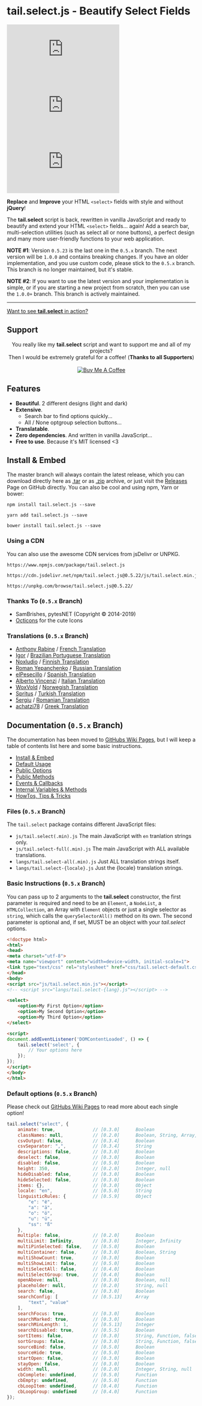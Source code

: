 tail.select.js - Beautify Select Fields
====================================

![npm](https://img.shields.io/npm/v/tail.select.js?style=flat-square)
![npm](https://img.shields.io/npm/dw/tail.select.js?style=flat-square)
![NPM](https://img.shields.io/npm/l/tail.select.js?style=flat-square)

**Replace** and **Improve** your HTML `<select>` fields with style and without **jQuery**!

The **tail.select** script is back, rewritten in vanilla JavaScript and ready to beautify and extend your HTML `<select>` fields... again! Add a search bar, multi-selection utilities (such as select all or none buttons), a perfect design and many more user-friendly functions to your web application.

**NOTE #1**: Version `0.5.23` is the last one in the `0.5.x` branch. The next version will be `1.0.0` and contains breaking changes. If you have an older implementation, and you use custom code, please stick to the `0.5.x` branch. This branch is no longer maintained, but it's stable.

**NOTE #2**: If you want to use the latest version and your implementation is simple, or if you are starting a new project from scratch, then you can use the `1.0.0+` branch. This branch is actively maintained.

----------------------------

[Want to see **tail.select** in action?](https://getbutterfly.com/tail-select/)

Support
-------
<p style="text-align: center">
    You really like my <b>tail.select</b> script and want to support me and all of my projects?<br>
    Then I would be extremely grateful for a coffee! (<b>Thanks to all Supporters</b>)<br><br>
    <a href="https://www.buymeacoffee.com/wolffe"><img src="https://www.buymeacoffee.com/assets/img/custom_images/orange_img.png" alt="Buy Me A Coffee"></a>
</p>

Features
--------
-   **Beautiful**. 2 different designs (light and dark)
-   **Extensive**.
    -   Search bar to find options quickly...
    -   All / None optgroup selection buttons...
-   **Translatable**.
-   **Zero dependencies**. And written in vanilla JavaScript...
-   **Free to use**. Because it's MIT licensed <3

Install & Embed
---------------
The master branch will always contain the latest release, which you can download directly here
as [.tar](https://github.com/wolffe/tail.select.js/tarball/master) or as [.zip](https://github.com/wolffe/tail.select.js/zipball/master)
archive, or just visit the [Releases](https://github.com/wolffe/tail.select.js/releases) Page
on GitHub directly. You can also be cool and using npm, Yarn or bower:

```markup
npm install tail.select.js --save
```

```markup
yarn add tail.select.js --save
```

```markup
bower install tail.select.js --save
```

### Using a CDN
You can also use the awesome CDN services from jsDelivr or UNPKG.

```markup
https://www.npmjs.com/package/tail.select.js
```

```markup
https://cdn.jsdelivr.net/npm/tail.select.js@0.5.22/js/tail.select.min.js
```

```markup
https://unpkg.com/browse/tail.select.js@0.5.22/
```

### Thanks To (`0.5.x` Branch)
-   SamBrishes, pytesNET (Copyright &copy; 2014-2019) 
-   [Octicons](https://octicons.github.com/) for the cute Icons

### Translations (`0.5.x` Branch)
-   [Anthony Rabine](https://github.com/arabine) / [French Translation](https://github.com/wolffe/tail.select.js/issues/11)
-   [Igor](https://github.com/igorcm) / [Brazilian Portuguese Translation](https://github.com/wolffe/tail.select.js/pull/34)
-   [Noxludio](https://github.com/noxludio) / [Finnish Translation](https://github.com/wolffe/tail.select.js/pull/35)
-   [Roman Yepanchenko](https://github.com/tizis) / [Russian Translation](https://github.com/wolffe/tail.select.js/issues/38)
-   [elPesecillo](https://github.com/elPesecillo) / [Spanish Translation](https://github.com/wolffe/tail.select.js/issues/41)
-   [Alberto Vincenzi](https://github.com/albertovincenzi) / [Italian Translation](https://github.com/wolffe/tail.select.js/issues/43)
-   [WoxVold](https://github.com/woxwold) / [Norwegish Translation](https://github.com/wolffe/tail.select.js/issues/45)
-   [Spritus](https://github.com/spritus) / [Turkish Translation](https://github.com/wolffe/tail.select.js/issues/48)
-   [5ergiu](https://github.com/5ergiu) / [Romanian Translation](https://github.com/wolffe/tail.select.js/issues/10)
-   [achatzi78](https://github.com/achatzi78) / [Greek Translation](https://github.com/wolffe/tail.select.js/issues/8)

Documentation (`0.5.x` Branch)
-------------
The documentation has been moved to [GitHubs Wiki Pages](https://github.com/wolffe/tail.select.js/wiki),
but I will keep a table of contents list here and some basic instructions.

-   [Install & Embed](https://www.github.com/wolffe/tail.select.js/wiki/instructions)
-   [Default Usage](https://www.github.com/wolffe/tail.select.js/wiki/default-usage)
-   [Public Options](https://www.github.com/wolffe/tail.select.js/wiki/public-options)
-   [Public Methods](https://www.github.com/wolffe/tail.select.js/wiki/public-methods)
-   [Events & Callbacks](https://www.github.com/wolffe/tail.select.js/wiki/events-callbacks)
-   [Internal Variables & Methods](https://www.github.com/wolffe/tail.select.js/wiki/internal)
-   [HowTos, Tips & Tricks](https://www.github.com/wolffe/tail.select.js/wiki/How-Tos)

### Files (`0.5.x` Branch)
The `tail.select` package contains different JavaScript files:

-   `js/tail.select(.min).js` The main JavaScript with `en` tranlation strings only.
-   `js/tail.select-full(.min).js` The main JavaScript with ALL available translations.
-   `langs/tail.select-all(.min).js` Just ALL translation strings itself.
-   `langs/tail.select-{locale}.js` Just the {locale} translation strings.

### Basic Instructions (`0.5.x` Branch)
You can pass up to 2 arguments to the **tail.select** constructor, the first parameter is required
and need to be an `Element`, a `NodeList`, a `HTMLCollection`, an Array with `Element` objects or
just a single selector as `string`, which calls the `querySelectorAll()` method on its own. The
second parameter is optional and, if set, MUST be an object with your *tail.select* options.

```html
<!doctype html>
<html>
<head>
<meta charset="utf-8">
<meta name="viewport" content="width=device-width, initial-scale=1">
<link type="text/css" rel="stylesheet" href="css/tail.select-default.css">
</head>
<body>
<script src="js/tail.select.min.js"></script>
<!-- <script src="langs/tail.select-{lang}.js"></script> -->

<select>
    <option>My First Option</option>
    <option>My Second Option</option>
    <option>My Third Option</option>
</select>

<script>
document.addEventListener('DOMContentLoaded', () => {
    tail.select('select', {
        // Your options here
    });
});
</script>
</body>
</html>
```

### Default options (`0.5.x` Branch)
Please check out [GitHubs Wiki Pages](https://github.com/wolffe/tail.select.js/wiki) to read more
about each single option!

```javascript
tail.select("select", {
    animate: true,              // [0.3.0]      Boolean
    classNames: null,           // [0.2.0]      Boolean, String, Array, null
    csvOutput: false,           // [0.3.4]      Boolean
    csvSeparator: ",",          // [0.3.4]      String
    descriptions: false,        // [0.3.0]      Boolean
    deselect: false,            // [0.3.0]      Boolean
    disabled: false,            // [0.5.0]      Boolean
    height: 350,                // [0.2.0]      Integer, null
    hideDisabled: false,        // [0.3.0]      Boolean
    hideSelected: false,        // [0.3.0]      Boolean
    items: {},                  // [0.3.0]      Object
    locale: "en",               // [0.5.0]      String
    linguisticRules: {          // [0.5.9]      Object
        "е": "ё",
        "a": "ä",
        "o": "ö",
        "u": "ü",
        "ss": "ß"
    },
    multiple: false,            // [0.2.0]      Boolean
    multiLimit: Infinity,       // [0.3.0]      Integer, Infinity
    multiPinSelected: false,    // [0.5.0]      Boolean
    multiContainer: false,      // [0.3.0]      Boolean, String
    multiShowCount: true,       // [0.3.0]      Boolean
    multiShowLimit: false,      // [0.5.0]      Boolean
    multiSelectAll: false,      // [0.4.0]      Boolean
    multiSelectGroup: true,     // [0.4.0]      Boolean
    openAbove: null,            // [0.3.0]      Boolean, null
    placeholder: null,          // [0.2.0]      String, null
    search: false,              // [0.3.0]      Boolean
    searchConfig: [             // [0.5.13]     Array
        "text", "value"
    ],
    searchFocus: true,          // [0.3.0]      Boolean
    searchMarked: true,         // [0.3.0]      Boolean
    searchMinLength: 1,         // [0.5.13]     Integer
    searchDisabled: true,       // [0.5.5]      Boolean
    sortItems: false,           // [0.3.0]      String, Function, false
    sortGroups: false,          // [0.3.0]      String, Function, false
    sourceBind: false,          // [0.5.0]      Boolean
    sourceHide: true,           // [0.5.0]      Boolean
    startOpen: false,           // [0.3.0]      Boolean
    stayOpen: false,            // [0.3.0]      Boolean
    width: null,                // [0.2.0]      Integer, String, null
    cbComplete: undefined,      // [0.5.0]      Function
    cbEmpty: undefined,         // [0.5.0]      Function
    cbLoopItem: undefined,      // [0.4.0]      Function
    cbLoopGroup: undefined      // [0.4.0]      Function
});
```
